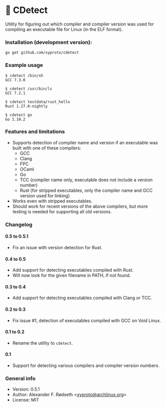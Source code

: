 # :microscope: CDetect

Utility for figuring out which compiler and compiler version was used for compiling an executable file for Linux (in the ELF format).

### Installation (development version):

    go get github.com/xyproto/cdetect

### Example usage

    $ cdetect /bin/sh
    GCC 7.3.0

    $ cdetect /usr/bin/ls
    GCC 7.2.1

    $ cdetect testdata/rust_hello
    Rust 1.27.0-nightly

    $ cdetect go
    Go 1.10.2

### Features and limitations

* Supports detection of compiler name and version if an executable was built with one of these compilers:
  * GCC
  * Clang
  * FPC
  * OCaml
  * Go
  * TCC (compiler name only, executable does not include a version number)
  * Rust (for stripped executables, only the compiler name and GCC version used for linking)
* Works even with stripped executables.
* Should work for recent versions of the above compilers, but more testing is needed for supporting all old versions.

### Changelog

#### 0.5 to 0.5.1

* Fix an issue with version detection for Rust.

#### 0.4 to 0.5

* Add support for detecting executables compiled with Rust.
* Will now look for the given filename in PATH, if not found.

#### 0.3 to 0.4

* Add support for detecting executables compiled with Clang or TCC.

#### 0.2 to 0.3

* Fix issue #1, detection of executables compiled with GCC on Void Linux.

#### 0.1 to 0.2

* Rename the utility to `cdetect`.

#### 0.1

* Support for detecting various compilers and compiler version numbers.

### General info

* Version: 0.5.1
* Author: Alexander F. Rødseth &lt;xyproto@archlinux.org&gt;
* License: MIT
